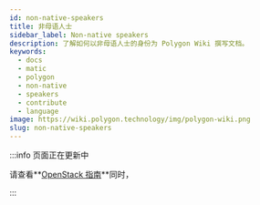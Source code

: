 ```yaml
---
id: non-native-speakers
title: 非母语人士
sidebar_label: Non-native speakers
description: 了解如何以非母语人士的身份为 Polygon Wiki 撰写文档。
keywords:
  - docs
  - matic
  - polygon
  - non-native
  - speakers
  - contribute
  - language
image: https://wiki.polygon.technology/img/polygon-wiki.png
slug: non-native-speakers
---
```


:::info 页面正在更新中

请查看**[OpenStack 指南](https://docs.openstack.org/doc-contrib-guide/non-native-english-speakers.html)**同时，

:::
